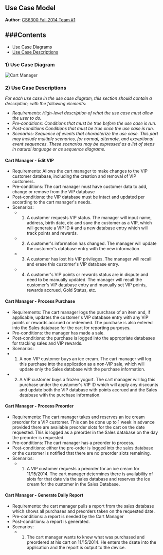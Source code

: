 ## Use Case Model

**Author**: [CS6300 Fall 2014 Team #1](https://github.com/gt-ud-softeng/6300Fall14Team01)

###Contents
-----------------
- [Use Case Diagrams](#use-case-diagrams)
- [Use Case Descriptions](#use-case-descriptions)
 
### 1) Use Case Diagram

![Cart Manager](http://yuml.me/26df9b41)

### 2) Use Case Descriptions

*For each use case in the use case diagram, this section should contain a description, with the following elements:*

- *Requirements: High-level description of what the use case must allow the user to do.*
- *Pre-conditions: Conditions that must be true before the use case is run.*
- *Post-conditions Conditions that must be true once the use case is run.*
- *Scenarios: Sequence of events that characterize the use case. This part may include multiple scenarios, for normal, alternate, and exceptional event sequences. These scenarios may be expressed as a list of steps in natural language or as sequence diagrams.*




#### **Cart Manager - Edit VIP** 
- Requirements: Allows the cart manager to make changes to the VIP customer database, including the creation and removal of VIP customers.
- Pre-conditions: The cart manager must have customer data to add, change or remove from the VIP database
- Post-conditions: the VIP database must be intact and updated per according to the cart manager's needs. 
- Scenarios:
  - 1. A customer requests VIP status.  The manager will input name, address, birth date, etc and save the customer as a VIP, which will generate a VIP ID # and a new database entry which will track points and rewards.
  - 2. A customer's information has changed.  The manager will update the customer's database entry with the new information.
  - 3. A customer has lost his VIP privileges.  The manager will recall and erase this customer's VIP database entry.
  - 4. A customer's VIP points or rewards status are in dispute and need to be manually updated. The manager will recall the customer's VIP database entry and manually set VIP points, rewards accrued, Gold Status, etc.   
   
	
#### **Cart Manager - Process Purchase**
- Requirements: The cart manager logs the purchase of an item and, if applicable, updates the customer's VIP database entry with any VIP points or rewards accrued or redeemed.  The purchase is also entered into the Sales database for the cart for reporting purposes.
- Pre-conditions: the manager has made a sale.
- Post-conditions: the purchase is logged into the appropriate databases for tracking sales and VIP rewards.
-  Scenarios:
  - 1. A non-VIP customer buys an ice cream.  The cart manager will log this purchase into the application as a non-VIP sale, which will update only the Sales database with the purchase information.
  - 2. A VIP customer buys a frozen yogurt.  The cart manager will log this purchase under the customer's VIP ID which will apply any discounts and update both the VIP database with points accrued and the Sales database with the purchase information.  
		    		
#### **Cart Manager - Process Preorder**  
- Requirements: The cart manager takes and reserves an ice cream preorder for a VIP customer.  This can be done up to 1 week in advance provided there are available preorder slots for the cart on the date requested.  This is logged as a preorder in the Sales database on the day the preorder is requested.
- Pre-conditions: The cart manager has a preorder to process.
- Post-conditions: either the pre-order is logged into the sales database or the customer is notified that there are no preorder slots remaining.
- Scenarios:
  - 1. A VIP customer requests a preorder for an ice cream for 11/15/2014.  The cart manager determines there is availability of slots for that date via the sales database and reserves the ice cream for the customer in the Sales Database.


#### **Cart Manager - Generate Daily Report**
- Requirements: the cart manager pulls a report from the sales database which shows all purchases and preorders taken on the requested date.  
- Pre-conditions: a report is needed by the Cart Manager
- Post-conditions: a report is generated.
- Scenarios: 
  - 1. The cart manager wants to know what was purchased and preordered at his cart on 11/15/2014.  He enters the dsate into the application and the report is output to the device.
